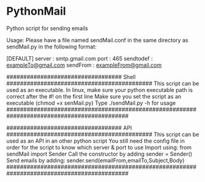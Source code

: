 # PythonMail
Python script for sending emails


Usage: 
Please have a file named sendMail.conf in the same directory as sendMail.py in the following format:

[DEFAULT]
server : smtp.gmail.com
port : 465
sendtodef : exampleTo@gmail.com
sendFrom : exampleFrom@gmail.com

##################################   Shell   ###########################################
This script can be used as an executable.
In linux, make sure your python executable path is correct after the #! on the first line
Make sure you set the script as an executable (chmod +x senMail.py)
Type ./sendMail.py -h for usage
############################################################################################

##################################   API   ###########################################
This script can be used as an API in an other python script
You still need the config file in order for the script to know which server & port to use
Import using: from sendMail import Sender
Call the constructor by adding sender = Sender()
Send emails by adding: sender.send(emailFrom,emailTo,Subject,Body)
############################################################################################

